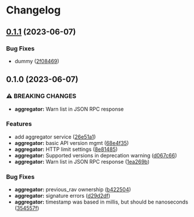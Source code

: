 # Changelog

## [0.1.1](https://github.com/aasseman/timeline-aggregation-protocol/compare/tap_aggregator-v0.1.0...tap_aggregator-v0.1.1) (2023-06-07)


### Bug Fixes

* dummy ([2f08469](https://github.com/aasseman/timeline-aggregation-protocol/commit/2f0846912e54a1ce7be7c985b7e3dfd670d0061e))

## 0.1.0 (2023-06-07)


### ⚠ BREAKING CHANGES

* **aggregator:** Warn list in JSON RPC response

### Features

* add aggregator service ([26e51a1](https://github.com/aasseman/timeline-aggregation-protocol/commit/26e51a1d68fe51ae8c12c802f968d5bf2bcf5ca3))
* **aggregator:** basic API version mgmt ([68e4f35](https://github.com/aasseman/timeline-aggregation-protocol/commit/68e4f352a98fcc8bd9da8b31944a6d8f73433b54))
* **aggregator:** HTTP limit settings ([8e81485](https://github.com/aasseman/timeline-aggregation-protocol/commit/8e814854a9f45096c30e130d39304ad7ded49c65))
* **aggregator:** Supported versions in deprecation warning ([d067c66](https://github.com/aasseman/timeline-aggregation-protocol/commit/d067c66d0d51f4539333f98ae19632317d497f58))
* **aggregator:** Warn list in JSON RPC response ([1ea269b](https://github.com/aasseman/timeline-aggregation-protocol/commit/1ea269b49fe106363a222204994c5e23f065d19e))


### Bug Fixes

* **aggregator:** previous_rav ownership ([b422504](https://github.com/aasseman/timeline-aggregation-protocol/commit/b42250476f01dcc70941544bce51ab9c57e763f0))
* **aggregator:** signature errors ([d29d2df](https://github.com/aasseman/timeline-aggregation-protocol/commit/d29d2df4fce07c9646d77297c689c91304a35d79))
* **aggregator:** timestamp was based in millis, but should be nanoseconds ([354557f](https://github.com/aasseman/timeline-aggregation-protocol/commit/354557ff9633f3ba0af34dc7a004f52f7e49862c))

